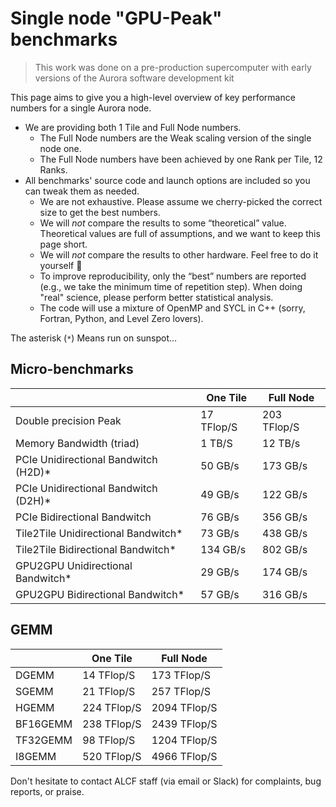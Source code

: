 # Single node "GPU-Peak" benchmarks

> This work was done on a pre-production supercomputer with early versions of the Aurora software development kit

This page aims to give you a high-level overview of key performance numbers for a single Aurora node. 

- We are providing both 1 Tile and Full Node numbers.
  - The Full Node numbers are the Weak scaling version of the single node one.
  - The Full Node numbers have been achieved by one Rank per Tile, 12 Ranks.
- All benchmarks' source code and launch options are included so you can tweak them as needed.
   - We are not exhaustive. Please assume we cherry-picked the correct size to get the best numbers.
   - We will *not* compare the results to some “theoretical” value.  Theoretical values are full of assumptions, and we want to keep this page short.
   - We will *not* compare the results to other hardware. Feel free to do it yourself 🙂
   - To improve reproducibility, only the “best” numbers are reported (e.g., we take the minimum time of repetition step). When doing "real" science, please perform better statistical analysis.
   - The code will use a mixture of OpenMP and SYCL in C++ (sorry, Fortran, Python, and Level Zero lovers).

The asterisk (`*`) Means run on sunspot...

## Micro-benchmarks

|            | One Tile   | Full Node  |
| -----------|------------|------------|
| Double precision Peak    | 17 TFlop/S  | 203 TFlop/S|
| Memory Bandwidth (triad)  | 1 TB/S | 12 TB/s |
| PCIe Unidirectional Bandwitch (H2D)* | 50 GB/s | 173 GB/s |
| PCIe Unidirectional Bandwitch (D2H)* | 49 GB/s | 122 GB/s |
| PCIe Bidirectional Bandwitch  | 76 GB/s | 356 GB/s |
| Tile2Tile Unidirectional Bandwitch* | 73 GB/s | 438 GB/s |
| Tile2Tile Bidirectional Bandwitch* | 134 GB/s | 802 GB/s |
| GPU2GPU Unidirectional Bandwitch* | 29 GB/s | 174 GB/s |
| GPU2GPU Bidirectional Bandwitch* | 57 GB/s | 316 GB/s |

## GEMM

|          | One Tile   | Full Node   |
| ---------|------------|-------------|
| DGEMM    | 14 TFlop/S  |  173 TFlop/S |
| SGEMM    | 21 TFlop/S  |  257 TFlop/S |
| HGEMM    | 224 TFlop/S | 2094 TFlop/S | 
| BF16GEMM | 238 TFlop/S | 2439 TFlop/S |
| TF32GEMM | 98 TFlop/S  | 1204 TFlop/S |
| I8GEMM   | 520 TFlop/S | 4966 TFlop/S |

Don't hesitate to contact ALCF staff (via email or Slack) for complaints, bug reports, or praise. 
